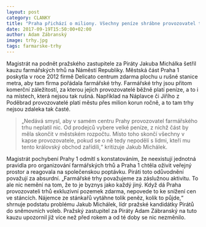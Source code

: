 ```yaml
---
layout: post
category: CLANKY
title: "Praha přichází o miliony. Všechny peníze shrábne provozovatel trhů"
date: 2017-09-19T15:50:00+02:00
author: Adam Zábranský
image: trhy.jpg
tags: farmarske-trhy
---
```


Magistrát na podnět pražského zastupitele za Piráty Jakuba Michálka šetřil kauzu farmářských trhů na Náměstí Republiky. Městská část Praha 1 poskytla v roce 2012 firmě Delicato centrum zdarma plochu u rušné stanice metra, aby tam firma pořádala farmářské trhy. Farmářské trhy jsou přitom komerční záležitostí, za kterou jejich provozovatelé běžně platí peníze, a to i na místech, která nejsou tak rušná. Například na Náplavce či Jiřího z Poděbrad provozovatelé platí městu přes milion korun ročně, a to tam trhy nejsou zdaleka tak časté. 

> „Nedává smysl, aby v samém centru Prahy provozovatel farmářského trhu neplatil nic. Od prodejců vybere velké peníze, z nichž část by měla skončit v městském rozpočtu. Místo toho skončí všechny v kapse provozovatele, pokud se o ně tedy nepodělí s lidmi, kteří mu tento královský obchod zařídili,“ kritizuje Jakub Michálek. 

Magistrát pochybení Prahy 1 odmítl s konstatováním, že neexistují jednotná pravidla pro organizování farmářských trhů a Praha 1 chtěla oživit veřejný prostor a reagovala na společenskou poptávku. Piráti toto odůvodnění považují za absurdní. „Farmářské trhy považujeme za záslužnou aktivitu. To ale nic nemění na tom, že to je byznys jako každý jiný. Když dá Praha provozovateli trhů exkluzivní pozemek zdarma, nepovede to ke snížení cen ve stáncích. Nájemce ze stánkařů vytáhne tolik peněz, kolik to půjde,“ shrnuje podstatu problému Jakub Michálek, lídr pražské kandidátky Pirátů do sněmovních voleb. Pražský zastupitel za Piráty Adam Zábranský na tuto kauzu upozornil již více než před rokem a od té doby se nic nezměnilo.
